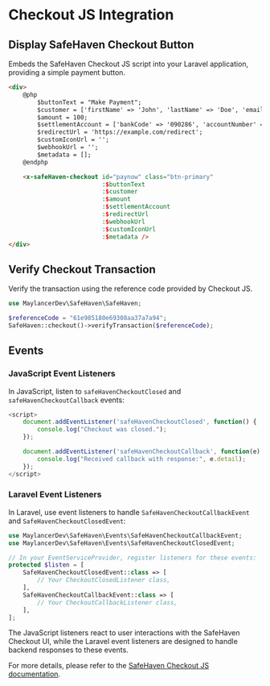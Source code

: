 # Checkout JS Integration

## Display SafeHaven Checkout Button
Embeds the SafeHaven Checkout JS script into your Laravel application, providing a simple payment button.

```html
<div>
    @php
        $buttonText = "Make Payment";
        $customer = ['firstName' => 'John', 'lastName' => 'Doe', 'emailAddress' => 'johndoe@example.com', 'phoneNumber' => '+2348032273616'];
        $amount = 100;
        $settlementAccount = ['bankCode' => '090286', 'accountNumber' => '0113413052'];
        $redirectUrl = 'https://example.com/redirect';
        $customIconUrl = '';
        $webhookUrl = '';
        $metadata = [];
    @endphp

    <x-safeHaven-checkout id="paynow" class="btn-primary"
                          :$buttonText
                          :$customer
                          :$amount
                          :$settlementAccount
                          :$redirectUrl
                          :$webhookUrl
                          :$customIconUrl
                          :$metadata />
</div>

```

## Verify Checkout Transaction
Verify the transaction using the reference code provided by Checkout JS.

```php
use MaylancerDev\SafeHaven\SafeHaven;

$referenceCode = "61e985180e69308aa37a7a94";
SafeHaven::checkout()->verifyTransaction($referenceCode);
```

## Events

### JavaScript Event Listeners

In JavaScript, listen to `safeHavenCheckoutClosed` and `safeHavenCheckoutCallback` events:

```javascript
<script>
    document.addEventListener('safeHavenCheckoutClosed', function() {
        console.log("Checkout was closed.");
    });

    document.addEventListener('safeHavenCheckoutCallback', function(e) {
        console.log("Received callback with response:", e.detail);
    });
</script>
```

### Laravel Event Listeners

In Laravel, use event listeners to handle `SafeHavenCheckoutCallbackEvent` and `SafeHavenCheckoutClosedEvent`:

```php
use MaylancerDev\SafeHaven\Events\SafeHavenCheckoutCallbackEvent;
use MaylancerDev\SafeHaven\Events\SafeHavenCheckoutClosedEvent;

// In your EventServiceProvider, register listeners for these events:
protected $listen = [
    SafeHavenCheckoutClosedEvent::class => [
        // Your CheckoutClosedListener class,
    ],
    SafeHavenCheckoutCallbackEvent::class => [
        // Your CheckoutCallbackListener class,
    ],
];
```

The JavaScript listeners react to user interactions with the SafeHaven Checkout UI, while the Laravel event listeners are designed to handle backend responses to these events.

For more details, please refer to the [SafeHaven Checkout JS documentation](https://safehavenmfb.readme.io/reference/checkout-js).
